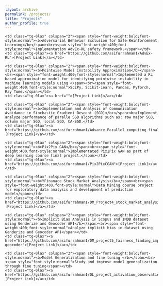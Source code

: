 ```yaml
---
layout: archive
permalink: /projects/
title: "Projects"
author_profile: true
---
```

<div>

<table class="tg">
<!-- <thead>
 
</thead> -->
<tbody>
   <tr>
    
    <td class="tg-0lax" colspan="2"><span style="font-weight:bold;font-style:normal"><b>Adversarial Behavior Exclusion for Safe Reinforcement Learning</b></span><br><span style="font-weight:400;font-style:normal">Implementation AdvEx-RL safety framework.</span></td>
    <td class="tg-0lax"><a href="https://github.com/asifurrahman1/AdvEx-RL">[Project Link]</a></td>
  </tr>
  <tr>

    <td class="tg-0lax" colspan="2"><span style="font-weight:bold;font-style:normal"><b>Pointwise Model Instability Approximation</b></span><br><span style="font-weight:400;font-style:normal">Implemented a RL based approximation model for identifying pointwise instability in machine learning models using </span><br><span style="font-weight:400;font-style:normal">SciPy, Scikit-Learn, Pandas, PyTorch, Ray Tune.</span></td>
    <td class="tg-0lax"><a href="">[Project Link]</a></td>
  </tr>
  <tr>

    <td class="tg-0lax" colspan="2"><span style="font-weight:bold;font-style:normal"><b>Implementation and Analysis of Communication Avoidance in Stochastic Gradient Descent (SGD)</b></span><br>Implement analyze performance of paralle SGD algorithms such as: row major SGD, column major SGD, local SGD, CA-SGD.</td>
    <td class="tg-0lax"><a href="https://github.com/asifurrahman1/Advance_Parallel_computing_final_project">[Project Link]</a></td>
  </tr>
  <tr>

    <td class="tg-0lax" colspan="2"><span style="font-weight:bold;font-style:normal"><b>Pix2Pix GAN</b></span><br><span style="font-weight:400;font-style:normal">Implementated Pix2Pix GAN as part of deep learning course final project.</span></td>
    <td class="tg-0lax"><a href="https://github.com/asifurrahman1/Pix2PixCGAN">[Project Link]</a></td>
  </tr>
  <tr>

    <td class="tg-0lax" colspan="2"><span style="font-weight:bold;font-style:normal"><b>YFinanace Stock Market Analysis</b></span><br><span style="font-weight:400;font-style:normal">Data Mining course project for exploratory data analysis and development of prediction model</span></td>
    <td class="tg-0lax"><a href="https://github.com/asifurrahman1/DM_Project4_stock_market_analysis">[Project Link]</a></td>
  </tr>
  <tr>
  
    <td class="tg-0lax" colspan="2"><span style="font-weight:bold;font-style:normal"><b>Implicit Bias Analysis in Scopus and IMDB dataset using Genderize and Geocoder API</b></span><br><span style="font-weight:400;font-style:normal">Analyze implicit bias in dataset using Genderize and Geocoder API</span></td>
    <td class="tg-0lax"><a href="https://github.com/asifurrahman1/DM_project5_fairness_finding_implicit_bias_in_imdb_movie_and_scopus_dataset_genderize-geocoder">[Project Link]</a></td>
  </tr>
  <tr>

    <td class="tg-0lax" colspan="2"><span style="font-weight:bold;font-style:normal"><b>Model Generalization and fine tuning </b></span><br><span style="font-style:normal">Study and improve model generalization through fine tuning</span></td>
    <td class="tg-0lax"><a href="https://github.com/asifurrahman1/DL_project_activation_observation_and_fine_tuning">[Project Link]</a></td>
  </tr>
</tbody>
</table>
</div>


